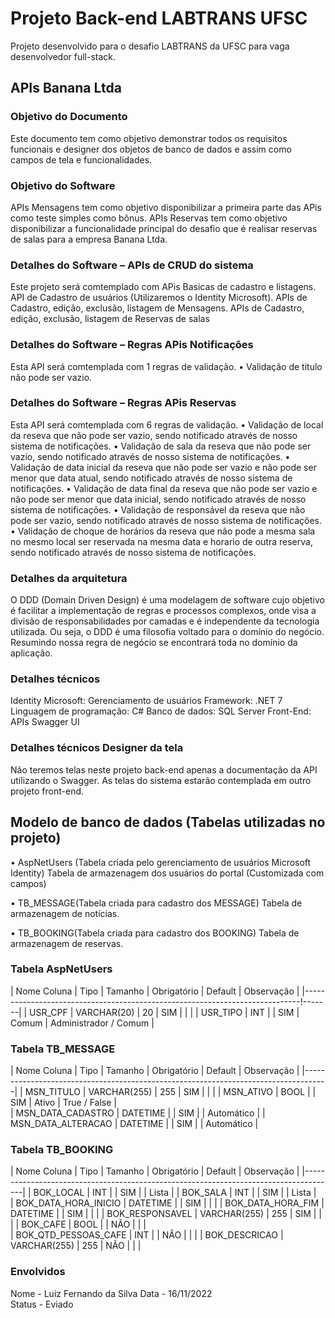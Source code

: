 # Projeto Back-end LABTRANS UFSC
 Projeto desenvolvido para o desafio LABTRANS da UFSC para vaga desenvolvedor full-stack.
 
## APIs Banana Ltda

### Objetivo do Documento

Este documento tem como objetivo demonstrar todos os requisitos funcionais e designer dos objetos de banco de dados e assim como campos de tela e funcionalidades.

### Objetivo do Software

APIs Mensagens tem como objetivo disponibilizar a primeira parte das APis como teste simples como bônus.
APIs Reservas tem como objetivo disponibilizar a funcionalidade principal do desafio que é realisar reservas de salas para a empresa Banana Ltda.

### Detalhes do Software – APIs de CRUD do sistema

Este projeto será comtemplado com APis Basicas de cadastro e listagens.
API de Cadastro de usuários (Utilizaremos o Identity Microsoft).
APIs de Cadastro, edição, exclusão, listagem de Mensagens.
APIs de Cadastro, edição, exclusão, listagem de Reservas de salas

### Detalhes do Software – Regras APis Notificações

Esta API será comtemplada com 1 regras de validação.
•	Validação de titulo não pode ser vazio.

### Detalhes do Software – Regras APis Reservas

Esta API será comtemplada com 6 regras de validação.
•	Validação de local da reseva que não pode ser vazio, sendo notificado através de nosso sistema de notificações.
•	Validação de sala da reseva que não pode ser vazio, sendo notificado através de nosso sistema de notificações.
•	Validação de data inicial da reseva que não pode ser vazio e não pode ser menor que data atual, sendo notificado através de nosso sistema de notificações.
•	Validação de data final da reseva que não pode ser vazio e não pode ser menor que data inicial, sendo notificado através de nosso sistema de notificações.
•	Validação de responsável da reseva que não pode ser vazio, sendo notificado através de nosso sistema de notificações.
•	Validação de choque de horários da reseva que não pode a mesma sala no mesmo local ser reservada na mesma data e horario de outra reserva, sendo notificado através de nosso sistema de notificações.

### Detalhes da arquitetura

O DDD (Domain Driven Design) é uma modelagem de software cujo objetivo é facilitar a implementação de regras e processos complexos, onde visa a divisão de responsabilidades por camadas e é independente da tecnologia utilizada. Ou seja, o DDD é uma filosofia voltado para o domínio do negócio.
Resumindo nossa regra de negócio se encontrará toda no domínio da aplicação.

### Detalhes técnicos

Identity Microsoft: Gerenciamento de usuários
Framework: .NET 7
Linguagem de programação: C#
Banco de dados: SQL Server
Front-End: APIs Swagger UI

### Detalhes técnicos Designer da tela

Não teremos telas neste projeto back-end apenas a documentação da API utilizando o Swagger. 
As telas do sistema estarão contemplada em outro projeto front-end.

## Modelo de banco de dados (Tabelas utilizadas no projeto)

•	AspNetUsers (Tabela criada pelo gerenciamento de usuários Microsoft Identity)
Tabela de armazenagem dos usuários do portal (Customizada com campos)

•	TB_MESSAGE(Tabela criada para cadastro dos MESSAGE)
Tabela de armazenagem de notícias.

•	TB_BOOKING(Tabela criada para cadastro dos BOOKING)
Tabela de armazenagem de reservas.

### Tabela AspNetUsers

| Nome Coluna	| Tipo	       | Tamanho	| Obrigatório	| Default	| Observação            |
|-----------------------------------------------------------------------------!-------|
| USR_CPF     |	VARCHAR(20) |	20	     | SIM	        |         |                       |
| USR_TIPO    |	INT	        |	        | SIM         |	Comum	  | Administrador / Comum	|

### Tabela TB_MESSAGE

| Nome Coluna	       | Tipo	        | Tamanho	| Obrigatório	| Default	| Observação   |
|------------------------------------------------------------------------------------|
| MSN_TITULO         |	VARCHAR(255)	| 255    	| SIM	       	|         |              |
| MSN_ATIVO          |	BOOL		       |         | SIM	        | Ativo   | True / False |	
| MSN_DATA_CADASTRO  |	DATETIME	    |         |	SIM		       |         | Automático   |
| MSN_DATA_ALTERACAO | DATETIME	    |	        | SIM		       |         | Automático   |

### Tabela TB_BOOKING

| Nome Coluna	         | Tipo	        | Tamanho	| Obrigatório	| Default	| Observação   |
|--------------------------------------------------------------------------------------|
| BOK_LOCAL            |	INT         	|        	| SIM	       	|         | Lista        |
| BOK_SALA             |	INT          |         | SIM	        |         | Lista        |	
| BOK_DATA_HORA_INICIO |	DATETIME	    |         |	SIM		       |         |              |
| BOK_DATA_HORA_FIM    | DATETIME	    |	        | SIM		       |         |              |
| BOK_RESPONSAVEL      |	VARCHAR(255)	| 255    	| SIM	       	|         |              |
| BOK_CAFE             |	BOOL		       |         | NÃO	        |         |              |	
| BOK_QTD_PESSOAS_CAFE |	INT     	    |         |	NÃO		       |         |              |
| BOK_DESCRICAO        | VARCHAR(255)	|	255     | NÃO		       |         |              |

### Envolvidos 

Nome -	Luiz Fernando da Silva 
Data	-	16/11/2022	
Status - Eviado



